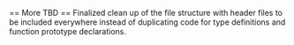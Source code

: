 == More TBD ==
Finalized clean up of the file structure with header files to be
included everywhere instead of duplicating code for type
definitions and function prototype declarations.
